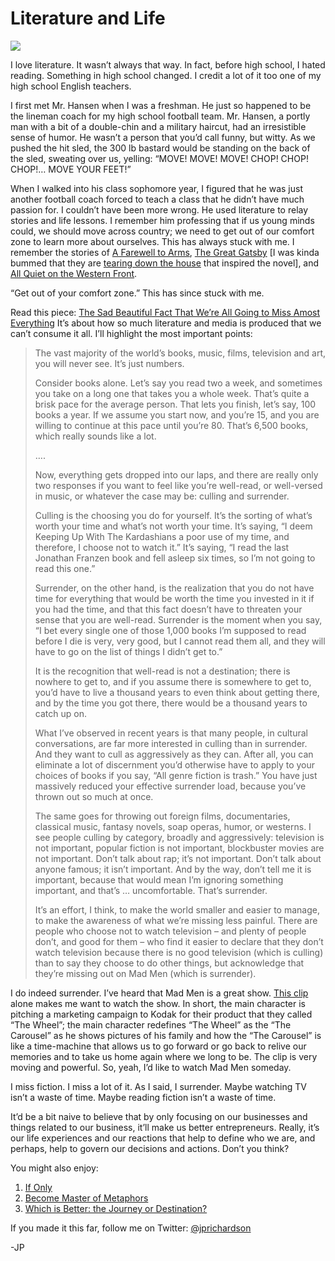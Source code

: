 <!--
id: 4777208702
link: http://techneur.com/post/4777208702/literature-and-life
slug: literature-and-life
date: Wed Apr 20 2011 09:50:48 GMT-0500 (CDT)
publish: 2011-04-020
tags: life, literature
-->


Literature and Life
===================

![](http://media.tumblr.com/tumblr_ljyh2jyLfx1qzbc4f.jpg)

I love literature. It wasn’t always that way. In fact, before high
school, I hated reading. Something in high school changed. I credit a
lot of it too one of my high school English teachers.

I first met Mr. Hansen when I was a freshman. He just so happened to be
the lineman coach for my high school football team. Mr. Hansen, a portly
man with a bit of a double-chin and a military haircut, had an
irresistible sense of humor. He wasn’t a person that you’d call funny,
but witty. As we pushed the hit sled, the 300 lb bastard would be
standing on the back of the sled, sweating over us, yelling: “MOVE!
MOVE! MOVE! CHOP! CHOP! CHOP!… MOVE YOUR FEET!”

When I walked into his class sophomore year, I figured that he was just
another football coach forced to teach a class that he didn’t have much
passion for. I couldn’t have been more wrong. He used literature to
relay stories and life lessons. I remember him professing that if us
young minds could, we should move across country; we need to get out of
our comfort zone to learn more about ourselves. This has always stuck
with me. I remember the stories of [A Farewell to
Arms](http://en.wikipedia.org/wiki/A_Farewell_to_Arms), [The Great
Gatsby](http://en.wikipedia.org/wiki/The_Great_Gatsby) [I was kinda
bummed that they are [tearing down the
house](http://www.cnn.com/video/#/video/us/2011/04/19/great.gatsby.mansion.cnn?hpt=C2)
that inspired the novel], and [All Quiet on the Western
Front](http://en.wikipedia.org/wiki/All_Quiet_on_the_Western_Front).

“Get out of your comfort zone.” This has since stuck with me.

Read this piece: [The Sad Beautiful Fact That We’re All Going to Miss
Amost
Everything](http://www.npr.org/blogs/monkeysee/2011/04/19/135508305/the-sad-beautiful-fact-that-were-all-going-to-miss-almost-everything)
It’s about how so much literature and media is produced that we can’t
consume it all. I’ll highlight the most important points:

> The vast majority of the world’s books, music, films, television and
> art, you will never see. It’s just numbers.
>
> Consider books alone. Let’s say you read two a week, and sometimes you
> take on a long one that takes you a whole week. That’s quite a brisk
> pace for the average person. That lets you finish, let’s say, 100
> books a year. If we assume you start now, and you’re 15, and you are
> willing to continue at this pace until you’re 80. That’s 6,500 books,
> which really sounds like a lot.
>
> ….
>
> Now, everything gets dropped into our laps, and there are really only
> two responses if you want to feel like you’re well-read, or
> well-versed in music, or whatever the case may be: culling and
> surrender.
>
> Culling is the choosing you do for yourself. It’s the sorting of
> what’s worth your time and what’s not worth your time. It’s saying, “I
> deem Keeping Up With The Kardashians a poor use of my time, and
> therefore, I choose not to watch it.” It’s saying, “I read the last
> Jonathan Franzen book and fell asleep six times, so I’m not going to
> read this one.”
>
> Surrender, on the other hand, is the realization that you do not have
> time for everything that would be worth the time you invested in it if
> you had the time, and that this fact doesn’t have to threaten your
> sense that you are well-read. Surrender is the moment when you say, “I
> bet every single one of those 1,000 books I’m supposed to read before
> I die is very, very good, but I cannot read them all, and they will
> have to go on the list of things I didn’t get to.”
>
> It is the recognition that well-read is not a destination; there is
> nowhere to get to, and if you assume there is somewhere to get to,
> you’d have to live a thousand years to even think about getting there,
> and by the time you got there, there would be a thousand years to
> catch up on.
>
> What I’ve observed in recent years is that many people, in cultural
> conversations, are far more interested in culling than in surrender.
> And they want to cull as aggressively as they can. After all, you can
> eliminate a lot of discernment you’d otherwise have to apply to your
> choices of books if you say, “All genre fiction is trash.” You have
> just massively reduced your effective surrender load, because you’ve
> thrown out so much at once.
>
> The same goes for throwing out foreign films, documentaries, classical
> music, fantasy novels, soap operas, humor, or westerns. I see people
> culling by category, broadly and aggressively: television is not
> important, popular fiction is not important, blockbuster movies are
> not important. Don’t talk about rap; it’s not important. Don’t talk
> about anyone famous; it isn’t important. And by the way, don’t tell me
> it is important, because that would mean I’m ignoring something
> important, and that’s … uncomfortable. That’s surrender.
>
> It’s an effort, I think, to make the world smaller and easier to
> manage, to make the awareness of what we’re missing less painful.
> There are people who choose not to watch television – and plenty of
> people don’t, and good for them – who find it easier to declare that
> they don’t watch television because there is no good television (which
> is culling) than to say they choose to do other things, but
> acknowledge that they’re missing out on Mad Men (which is surrender).

I do indeed surrender. I’ve heard that Mad Men is a great show. [This
clip](http://www.youtube.com/watch?v=R2bLNkCqpuY) alone makes me want to
watch the show. In short, the main character is pitching a marketing
campaign to Kodak for their product that they called “The Wheel”; the
main character redefines “The Wheel” as the “The Carousel” as he shows
pictures of his family and how the “The Carousel” is like a time-machine
that allows us to go forward or go back to relive our memories and to
take us home again where we long to be. The clip is very moving and
powerful. So, yeah, I’d like to watch Mad Men someday.

I miss fiction. I miss a lot of it. As I said, I surrender. Maybe
watching TV isn’t a waste of time. Maybe reading fiction isn’t a waste
of time.

It’d be a bit naive to believe that by only focusing on our businesses
and things related to our business, it’ll make us better entrepreneurs.
Really, it’s our life experiences and our reactions that help to define
who we are, and perhaps, help to govern our decisions and actions. Don’t
you think?

You might also enjoy:

1.  [If Only](http://techneur.com/post/711982960/if-only)
2.  [Become Master of
    Metaphors](http://techneur.com/post/2820528921/become-master-of-metaphors)
3.  [Which is Better: the Journey or
    Destination?](http://techneur.com/post/859911519/which-is-better-the-journey-or-the-destination)

If you made it this far, follow me on Twitter:
[@jprichardson](http://twitter.com/jprichardson)

-JP

